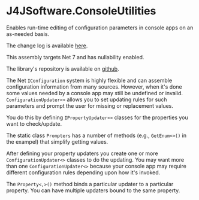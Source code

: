 # J4JSoftware.ConsoleUtilities

Enables run-time editing of configuration parameters in console apps on an as-needed basis.

The change log is available [here](docs/changes.md).

This assembly targets Net 7 and has nullability enabled.

The library's repository is available on [github](https://github.com/markolbert/ProgrammingUtilities/blob/master/ConsoleUtilities/docs/readme.md).

The Net `IConfiguration` system is highly flexible and can assemble configuration information from many sources. However, when it's done some values needed by a console app may still be undefined or invalid. `ConfigurationUpdater<>` allows you to set updating rules for such parameters and prompt the user for missing or replacement values.

You do this by defining `IPropertyUpdater<>` classes for the properties you want to check/update.

The static class `Prompters` has a number of methods (e.g., `GetEnum<>()` in the exampel) that simplify getting values.

After defining your property updaters you create one or more `ConfigurationUpdater<>` classes to do the updating. You may want more than one `ConfigurationUpdater<>` because your console app may require different configuration rules depending upon how it's invoked.

The `Property<,>()` method binds a particular updater to a particular property. You can have multiple updaters bound to the same property.
